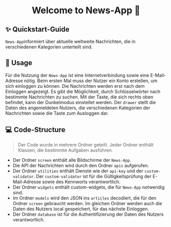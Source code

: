 
<h1 align="center">Welcome to News-App 👋</h1>


## ✨ Quickstart-Guide

`News-App`informiert über aktuelle weltweite Nachrichten, die in verschiedenen Kategorien unterteilt sind.


## 🚀 Usage

Für die Nutzung der `News-App` ist eine Internetverbindung sowie eine E-Mail-Adresse nötig.
Beim ersten Mal muss der Nutzer ein Konto erstellen, um sich einloggen zu können.
Die Nachrichten werden erst nach dem Einloggen angezeigt.
Es gibt die Möglichkeit, durch Schlüsselwörter nach bestimmte Nachrichten zu suchen.
Mit der Taste, die sich rechts oben befindet, kann der Dunkelmodus einstellet werden.
Der `drawer` stellt die Daten des angemeldeten Nutzers, die verschiedenen Kategorien der Nachrichten sowie die Taste zum Ausloggen dar.


## 💻 Code-Structure

>Der Code wurde in mehrere Ordner geteilt.
Jeder Ordner enthält Klassen, die bestimmte Aufgaben ausführen.

- Der Ordner `screen` enthält alle Bildschirme der `News-App`.
- Die API der Nachrichten wird durch den Ordner `apis` aufgerufen.
- Der Ordner `utilities` enthält Dienste wie der `api-key` und der `custom-validator`. Der `custom-validator` ist für die Gültigkeitsprüfung der E-Mail-Adresse sowie des Kennworts verantwortlich.
- Der Ordner `widgets` enthält custom-widgets, die für `News-App` notwendig sind.
- Im Ordner `models` wird den JSON ins `articles` decodiert, die für den Ordner `screen` gebraucht werden. Im gleichen Ordner werden auch die Daten des Nutzers  local gespeichert, für das nächste Einloggen.
- Der Ordner `database` ist für die Authentifizierung der Daten des Nutzers verantwortlich.
